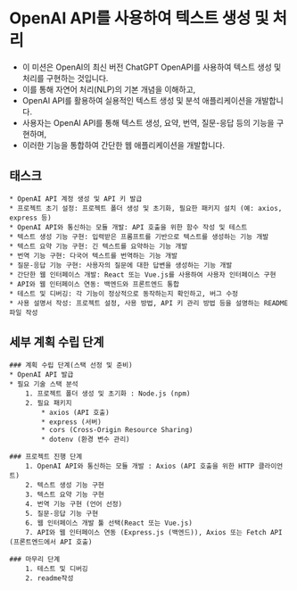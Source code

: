 # OpenAI API를 사용하여 텍스트 생성 및 처리
 * 이 미션은 OpenAI의 최신 버전 ChatGPT OpenAPI를 사용하여 텍스트 생성 및 처리를 구현하는 것입니다.
 * 이를 통해 자연어 처리(NLP)의 기본 개념을 이해하고,
 * OpenAI API를 활용하여 실용적인 텍스트 생성 및 분석 애플리케이션을 개발합니다.
 * 사용자는 OpenAI API를 통해 텍스트 생성, 요약, 번역, 질문-응답 등의 기능을 구현하며,
 * 이러한 기능을 통합하여 간단한 웹 애플리케이션을 개발합니다.


 ## 태스크

    * OpenAI API 계정 생성 및 API 키 발급 
    * 프로젝트 초기 설정: 프로젝트 폴더 생성 및 초기화, 필요한 패키지 설치 (예: axios, express 등)
    * OpenAI API와 통신하는 모듈 개발: API 호출을 위한 함수 작성 및 테스트
    * 텍스트 생성 기능 구현: 입력받은 프롬프트를 기반으로 텍스트를 생성하는 기능 개발
    * 텍스트 요약 기능 구현: 긴 텍스트를 요약하는 기능 개발
    * 번역 기능 구현: 다국어 텍스트를 번역하는 기능 개발
    * 질문-응답 기능 구현: 사용자의 질문에 대한 답변을 생성하는 기능 개발
    * 간단한 웹 인터페이스 개발: React 또는 Vue.js를 사용하여 사용자 인터페이스 구현
    * API와 웹 인터페이스 연동: 백엔드와 프론트엔드 통합
    * 테스트 및 디버깅: 각 기능이 정상적으로 동작하는지 확인하고, 버그 수정
    * 사용 설명서 작성: 프로젝트 설정, 사용 방법, API 키 관리 방법 등을 설명하는 README 파일 작성

## 세부 계획 수립 단계

    ### 계획 수립 단계(스택 선정 및 준비)
    * OpenAI API 발급
    * 필요 기술 스택 분석
        1. 프로젝트 폴더 생성 및 초기화 : Node.js (npm)
        2. 필요 패키지
            * axios (API 호출)
            * express (서버)
            * cors (Cross-Origin Resource Sharing)
            * dotenv (환경 변수 관리)
    
    ### 프로젝트 진행 단계
        1. OpenAI API와 통신하는 모듈 개발 : Axios (API 호출을 위한 HTTP 클라이언트)
        2. 텍스트 생성 기능 구현
        3. 텍스트 요약 기능 구현
        4. 번역 기능 구현 (언어 선정)
        5. 질문-응답 기능 구현
        6. 웹 인터페이스 개발 툴 선택(React 또는 Vue.js)
        7. API와 웹 인터페이스 연동 (Express.js (백엔드)), Axios 또는 Fetch API (프론트엔드에서 API 호출)
    
    ### 마무리 단계
        1. 테스트 및 디버깅
        2. readme작성